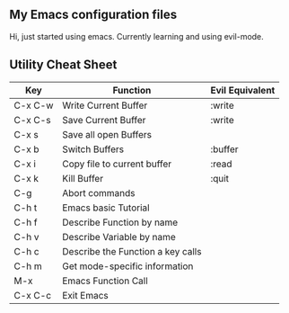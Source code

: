 ## My Emacs configuration files

Hi, just started using emacs. Currently learning and using evil-mode.

## Utility Cheat Sheet
   | Key     | Function                          | Evil Equivalent   |
   |---------|-----------------------------------|-------------------|
   | C-x C-w | Write Current Buffer              | :write <filename> |
   | C-x C-s | Save Current Buffer               | :write            |
   | C-x s   | Save all open Buffers             |                   |
   | C-x b   | Switch Buffers                    | :buffer           |
   | C-x i   | Copy file to current buffer       | :read <filename>  |
   | C-x k   | Kill Buffer                       | :quit             |
   | C-g     | Abort commands                    |                   |
   | C-h t   | Emacs basic Tutorial              |                   |
   | C-h f   | Describe Function by name         |                   |
   | C-h v   | Describe Variable by name         |                   |
   | C-h c   | Describe the Function a key calls |                   |
   | C-h m   | Get mode-specific information     |                   |
   | M-x     | Emacs Function Call               |                   |
   | C-x C-c | Exit Emacs                        |                   |
